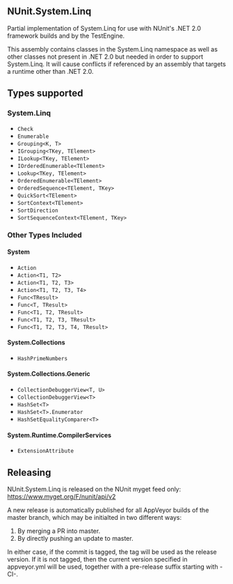 ## NUnit.System.Linq
Partial implementation of System.Linq for use with NUnit's .NET 2.0 framework builds and by the TestEngine.

This assembly contains classes in the System.Linq namespace as well as other classes not present in .NET 2.0 but needed in order to support System.Linq. It will cause conflicts if referenced by an assembly that targets a runtime other than .NET 2.0.

## Types supported

### System.Linq

 * `Check`
 * `Enumerable`
 * `Grouping<K, T>`
 * `IGrouping<TKey, TElement>`
 * `ILookup<TKey, TElement>`
 * `IOrderedEnumerable<TElement>`
 * `Lookup<TKey, TElement>`
 * `OrderedEnumerable<TElement>`
 * `OrderedSequence<TElement, TKey>`
 * `QuickSort<TElement>`
 * `SortContext<TElement>`
 * `SortDirection`
 * `SortSequenceContext<TElement, TKey>`

### Other Types Included

#### System

 * `Action`
 * `Action<T1, T2>`
 * `Action<T1, T2, T3>`
 * `Action<T1, T2, T3, T4>`
 * `Func<TResult>`
 * `Func<T, TResult>`
 * `Func<T1, T2, TResult>`
 * `Func<T1, T2, T3, TResult>`
 * `Func<T1, T2, T3, T4, TResult>`

#### System.Collections

 * `HashPrimeNumbers`

#### System.Collections.Generic

 * `CollectionDebuggerView<T, U>`
 * `CollectionDebuggerView<T>`
 * `HashSet<T>`
 * `HashSet<T>.Enumerator`
 * `HashSetEqualityComparer<T>`

#### System.Runtime.CompilerServices

 * `ExtensionAttribute`

## Releasing

NUnit.System.Linq is released on the NUnit myget feed only: https://www.myget.org/F/nunit/api/v2

A new release is automatically published for all AppVeyor builds of the master branch, which may be initialted in two different ways:

1. By merging a PR into master.
2. By directly pushing an update to master.
 
In either case, if the commit is tagged, the tag will be used as the release version. If it is not tagged, then the current version specified in appveyor.yml will be used, together with a pre-release suffix starting with -CI-.
